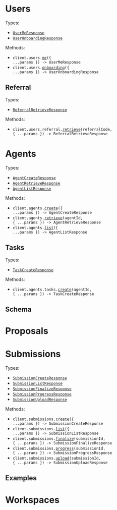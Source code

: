 # Users

Types:

- <code><a href="./src/resources/users/users.ts">UserMeResponse</a></code>
- <code><a href="./src/resources/users/users.ts">UserOnboardingResponse</a></code>

Methods:

- <code title="get /api/v1/user/me">client.users.<a href="./src/resources/users/users.ts">me</a>({ ...params }) -> UserMeResponse</code>
- <code title="post /api/v1/user/onboarding">client.users.<a href="./src/resources/users/users.ts">onboarding</a>({ ...params }) -> UserOnboardingResponse</code>

## Referral

Types:

- <code><a href="./src/resources/users/referral.ts">ReferralRetrieveResponse</a></code>

Methods:

- <code title="get /api/v1/user/referral/{referralCode}">client.users.referral.<a href="./src/resources/users/referral.ts">retrieve</a>(referralCode, { ...params }) -> ReferralRetrieveResponse</code>

# Agents

Types:

- <code><a href="./src/resources/agents/agents.ts">AgentCreateResponse</a></code>
- <code><a href="./src/resources/agents/agents.ts">AgentRetrieveResponse</a></code>
- <code><a href="./src/resources/agents/agents.ts">AgentListResponse</a></code>

Methods:

- <code title="post /api/v1/agent/">client.agents.<a href="./src/resources/agents/agents.ts">create</a>({ ...params }) -> AgentCreateResponse</code>
- <code title="get /api/v1/agent/{agentId}">client.agents.<a href="./src/resources/agents/agents.ts">retrieve</a>(agentId, { ...params }) -> AgentRetrieveResponse</code>
- <code title="get /api/v1/agent/">client.agents.<a href="./src/resources/agents/agents.ts">list</a>({ ...params }) -> AgentListResponse</code>

## Tasks

Types:

- <code><a href="./src/resources/agents/tasks.ts">TaskCreateResponse</a></code>

Methods:

- <code title="post /api/v1/agent/{agentId}/task">client.agents.tasks.<a href="./src/resources/agents/tasks.ts">create</a>(agentId, { ...params }) -> TaskCreateResponse</code>

## Schema

# Proposals

# Submissions

Types:

- <code><a href="./src/resources/submissions/submissions.ts">SubmissionCreateResponse</a></code>
- <code><a href="./src/resources/submissions/submissions.ts">SubmissionListResponse</a></code>
- <code><a href="./src/resources/submissions/submissions.ts">SubmissionFinalizeResponse</a></code>
- <code><a href="./src/resources/submissions/submissions.ts">SubmissionProgressResponse</a></code>
- <code><a href="./src/resources/submissions/submissions.ts">SubmissionUploadResponse</a></code>

Methods:

- <code title="post /api/v1/submission/">client.submissions.<a href="./src/resources/submissions/submissions.ts">create</a>({ ...params }) -> SubmissionCreateResponse</code>
- <code title="get /api/v1/submission/">client.submissions.<a href="./src/resources/submissions/submissions.ts">list</a>({ ...params }) -> SubmissionListResponse</code>
- <code title="get /api/v1/submission/{submissionId}/finalize">client.submissions.<a href="./src/resources/submissions/submissions.ts">finalize</a>(submissionId, { ...params }) -> SubmissionFinalizeResponse</code>
- <code title="post /api/v1/submission/{submissionId}/progress">client.submissions.<a href="./src/resources/submissions/submissions.ts">progress</a>(submissionId, { ...params }) -> SubmissionProgressResponse</code>
- <code title="post /api/v1/submission/{submissionId}">client.submissions.<a href="./src/resources/submissions/submissions.ts">upload</a>(submissionId, { ...params }) -> SubmissionUploadResponse</code>

## Examples

# Workspaces

